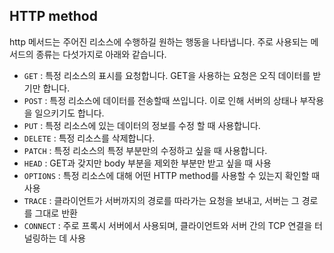 ## HTTP method
http 메서드는 주어진 리소스에 수행하길 원하는 행동을 나타냅니다. 주로 사용되는 메서드의 종류는 다섯가지로 아래와 같습니다. 
- `GET` : 특정 리소스의 표시를 요청합니다. GET을 사용하는 요청은 오직 데이터를 받기만 합니다.
- `POST` : 특정 리소스에 데이터를 전송할때 쓰입니다. 이로 인해 서버의 상태나 부작용을 일으키기도 합니다.
- `PUT` : 특정 리소스에 있는 데이터의 정보를 수정 할 때 사용합니다.
- `DELETE` : 특정 리소스를 삭제합니다.
- `PATCH` : 특정 리소스의 특정 부분만의 수정하고 싶을 때 사용합니다.
- `HEAD` : GET과 갖지만 body 부분을 제외한 부분만 받고 싶을 때 사용
- `OPTIONS` : 특정 리소스에 대해 어떤 HTTP method를 사용할 수 있는지 확인할 때 사용
- `TRACE` : 클라이언트가 서버까지의 경로를 따라가는 요청을 보내고, 서버는 그 경로를 그대로 반환
- `CONNECT` : 주로 프록시 서버에서 사용되며, 클라이언트와 서버 간의 TCP 연결을 터널링하는 데 사용 
